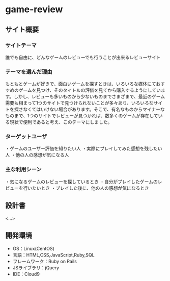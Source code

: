 # game-review

## サイト概要


### サイトテーマ
誰でも自由に、どんなゲームのレビューでも行うことが出来るレビューサイト

### テーマを選んだ理由
もともとゲームが好きで、面白いゲームを探すときは、いろいろな媒体にておすすめのゲームを見つけ、そのタイトルの評価を見てから購入するようにしています。しかし、レビューも多いものから少ないものまでさまざまで、最近のゲーム需要も相まって1つのサイトで見つけられないことが多々あり、いろいろなサイトを探さなくてはいけない場合があります。そこで、有名なものからマイナーなものまで、1つのサイトでレビューが見つかれば、数多くのゲームが存在している現状で便利であると考え、このテーマにしました。

### ターゲットユーザ
・ゲームのユーザー評価を知りたい人
・実際にプレイしてみた感想を残したい人
・他の人の感想が気になる人

### 主な利用シーン
・気になるゲームのレビューを探しているとき
・自分がプレイしたゲームのレビューを行いたいとき
・プレイした後に、他の人の感想が気になるとき

## 設計書
<...>

## 開発環境
- OS：Linux(CentOS)
- 言語：HTML,CSS,JavaScript,Ruby,SQL
- フレームワーク：Ruby on Rails
- JSライブラリ：jQuery
- IDE：Cloud9

